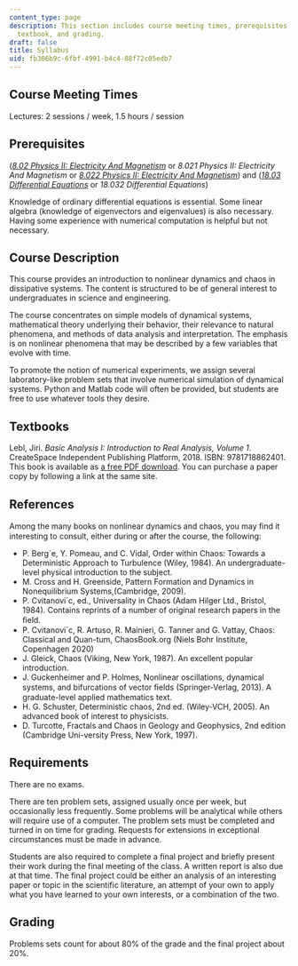 ```yaml
---
content_type: page
description: This section includes course meeting times, prerequisites, course description,
  textbook, and grading.
draft: false
title: Syllabus
uid: fb306b9c-6fbf-4991-b4c4-88f72c05edb7
---
```

## Course Meeting Times

Lectures: 2 sessions / week, 1.5 hours / session

## Prerequisites

([*8.02 Physics II: Electricity And Magnetism*](https://ocw.mit.edu/courses/8-02-physics-ii-electricity-and-magnetism-spring-2007/) or *8.021 Physics II: Electricity And Magnetism* or [*8.022 Physics II: Electricity And Magnetism*](https://ocw.mit.edu/courses/8-022-physics-ii-electricity-and-magnetism-fall-2004/)) and ([*18.03 Differential Equations*](https://ocw.mit.edu/courses/18-03sc-differential-equations-fall-2011/) or *18.032 Differential Equations*)

Knowledge of ordinary differential equations is essential. Some linear algebra (knowledge of eigenvectors and eigenvalues) is also necessary. Having some experience with numerical computation is helpful but not necessary.

## Course Description

This course provides an introduction to nonlinear dynamics and chaos in dissipative systems. The content is structured to be of general interest to undergraduates in science and engineering. 

The course concentrates on simple models of dynamical systems, mathematical theory underlying their behavior, their relevance to natural phenomena, and methods of data analysis and interpretation. The emphasis is on nonlinear phenomena that may be described by a few variables that evolve with time.

To promote the notion of numerical experiments, we assign several laboratory-like problem sets that involve numerical simulation of dynamical systems. Python and Matlab code will often be provided, but students are free to use whatever tools they desire.

## Textbooks

Lebl, Jiri. *Basic Analysis I: Introduction to Real Analysis, Volume 1*. CreateSpace Independent Publishing Platform, 2018. ISBN: 9781718862401. This book is available as [a free PDF download](https://www.jirka.org/ra/). You can purchase a paper copy by following a link at the same site.

## References

Among the many books on nonlinear dynamics and chaos, you may ﬁnd it interesting to consult, either during or after the course, the following:

- P. Berg´e, Y. Pomeau, and C. Vidal, Order within Chaos: Towards a Deterministic Approach to Turbulence (Wiley, 1984). An undergraduate-level physical introduction to the subject. 
- M. Cross and H. Greenside, Pattern Formation and Dynamics in Nonequilibrium Systems,(Cambridge, 2009).
- P. Cvitanovi´c, ed., Universality in Chaos (Adam Hilger Ltd., Bristol, 1984). Contains reprints of a number of original research papers in the ﬁeld. 
- P. Cvitanovi´c, R. Artuso, R. Mainieri, G. Tanner and G. Vattay, Chaos: Classical and Quan-tum, ChaosBook.org (Niels Bohr Institute, Copenhagen 2020) 
- J. Gleick, Chaos (Viking, New York, 1987). An excellent popular introduction. 
- J. Guckenheimer and P. Holmes, Nonlinear oscillations, dynamical systems, and bifurcations of vector ﬁelds (Springer-Verlag, 2013). A graduate-level applied mathematics text. 
- H. G. Schuster, Deterministic chaos, 2nd ed. (Wiley-VCH, 2005). An advanced book of interest to physicists.
- D. Turcotte, Fractals and Chaos in Geology and Geophysics, 2nd edition (Cambridge Uni-versity Press, New York, 1997).

## Requirements

There are no exams.

There are ten problem sets, assigned usually once per week, but occasionally less frequently. Some problems will be analytical while others will require use of a computer. The problem sets must be completed and turned in on time for grading. Requests for extensions in exceptional circumstances must be made in advance.

Students are also required to complete a final project and briefly present their work during the final meeting of the class. A written report is also due at that time. The final project could be either an analysis of an interesting paper or topic in the scientific literature, an attempt of your own to apply what you have learned to your own interests, or a combination of the two.

## Grading

Problems sets count for about 80% of the grade and the final project about 20%.